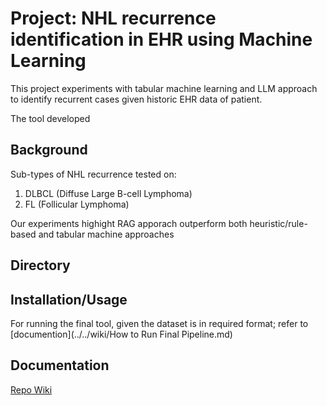 # Project: NHL recurrence identification in EHR using Machine Learning

This project experiments with tabular machine learning and LLM approach to identify recurrent cases given historic EHR data of patient.

The tool developed 

## Background



Sub-types of NHL recurrence tested on:
1. DLBCL (Diffuse Large B-cell Lymphoma)
2. FL (Follicular Lymphoma)

Our experiments highight RAG apporach outperform both heuristic/rule-based and tabular machine approaches

## Directory

## Installation/Usage
For running the final tool, given the dataset is in required format; refer to [documention](../../wiki/How to Run Final Pipeline.md)

## Documentation
[Repo Wiki](../../wiki)